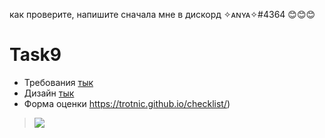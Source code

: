 как проверите, напишите сначала мне в дискорд ✧ᴀɴʏᴀ✧#4364 😊😊😊


# Task9

- Требования [тык](https://uvolchyk.notion.site/Task-9-ed2352ccc9d741ec81a13a3a1dfd2525)
- Дизайн [тык](https://www.figma.com/file/S0ZWcJ3Vgep5k537RscK3W/Task-9?node-id=0%3A1)
- Форма оценки https://trotnic.github.io/checklist/)


> ![](https://media.giphy.com/media/KziKCpvrGngHbYjaUF/giphy.gif)
